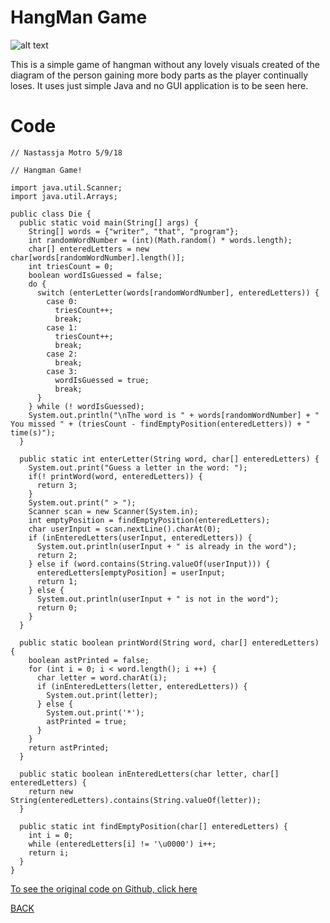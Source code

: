 # HangMan Game
![alt text](https://nastassjamotro.github.io/10HourProject/img/Hangman.png)

This is a simple game of hangman without any lovely visuals created of the diagram of the person gaining more body parts as the player continually loses. It uses just simple Java and no GUI application is to be seen here.

# Code

```
// Nastassja Motro 5/9/18

// Hangman Game!

import java.util.Scanner;
import java.util.Arrays;

public class Die {
  public static void main(String[] args) {
    String[] words = {"writer", "that", "program"};
    int randomWordNumber = (int)(Math.random() * words.length);
    char[] enteredLetters = new char[words[randomWordNumber].length()];
    int triesCount = 0;
    boolean wordIsGuessed = false;
    do {
      switch (enterLetter(words[randomWordNumber], enteredLetters)) {
        case 0:
          triesCount++;
          break;
        case 1:
          triesCount++;
          break;
        case 2:
          break;
        case 3:
          wordIsGuessed = true;
          break;
      }
    } while (! wordIsGuessed);
    System.out.println("\nThe word is " + words[randomWordNumber] + " You missed " + (triesCount - findEmptyPosition(enteredLetters)) + " time(s)");
  }
  
  public static int enterLetter(String word, char[] enteredLetters) {
    System.out.print("Guess a letter in the word: ");
    if(! printWord(word, enteredLetters)) {
      return 3;
    }
    System.out.print(" > ");
    Scanner scan = new Scanner(System.in);
    int emptyPosition = findEmptyPosition(enteredLetters);
    char userInput = scan.nextLine().charAt(0);
    if (inEnteredLetters(userInput, enteredLetters)) {
      System.out.println(userInput + " is already in the word");
      return 2;
    } else if (word.contains(String.valueOf(userInput))) {
      enteredLetters[emptyPosition] = userInput;
      return 1;
    } else {
      System.out.println(userInput + " is not in the word");
      return 0;
    }
  }
  
  public static boolean printWord(String word, char[] enteredLetters) {
    boolean astPrinted = false;
    for (int i = 0; i < word.length(); i ++) {
      char letter = word.charAt(i);
      if (inEnteredLetters(letter, enteredLetters)) {
        System.out.print(letter);
      } else {
        System.out.print('*');
        astPrinted = true;
      }
    }
    return astPrinted;
  }
  
  public static boolean inEnteredLetters(char letter, char[] enteredLetters) {
    return new String(enteredLetters).contains(String.valueOf(letter));
  }
  
  public static int findEmptyPosition(char[] enteredLetters) {
    int i = 0;
    while (enteredLetters[i] != '\u0000') i++;
    return i;
  }
}
```

[To see the original code on Github, click here](https://github.com/nastassjamotro/10HourProject/)

[BACK](https://nastassjamotro.github.io/10HourProject/)
